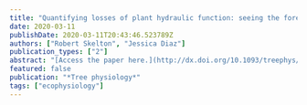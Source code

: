 ```yaml
---
title: "Quantifying losses of plant hydraulic function: seeing the forest, the trees and the xylem"
date: 2020-03-11
publishDate: 2020-03-11T20:43:46.523789Z
authors: ["Robert Skelton", "Jessica Diaz"]
publication_types: ["2"]
abstract: "[Access the paper here.](http://dx.doi.org/10.1093/treephys/tpz141)"
featured: false
publication: "*Tree physiology*"
tags: ["ecophysiology"]
---
```



